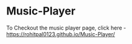 # Music-Player
To Checkout the music player page, click here - https://rohitpal0123.github.io/Music-Player/
